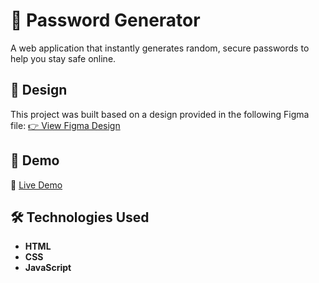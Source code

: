 # 🔐 Password Generator

A web application that instantly generates random, secure passwords to help you stay safe online.

## 🎨 Design

This project was built based on a design provided in the following Figma file:
[👉 View Figma Design](https://www.figma.com/design/NEj9JDycMjF3XKXq7swoc9/Random-Password-Generator--New-version-?node-id=0-1&p=f&t=wEzdOdB9xgC2yszx-0)

## 📸 Demo

🔗 [Live Demo](https://secureifypass.netlify.app/)

## 🛠️ Technologies Used

- **HTML**
- **CSS**
- **JavaScript**
